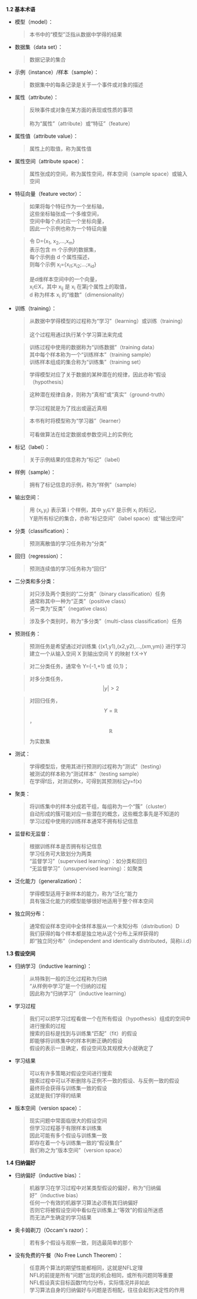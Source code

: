 **1.2 基本术语**  

* 模型（model）：  

	>本书中的“模型”泛指从数据中学得的结果  

* 数据集（data set）：  

	>数据记录的集合  

* 示例（instance）/样本（sample）：  

	>数据集中的每条记录是关于一个事件或对象的描述  
	
* 属性（attribute）：  
	
	>反映事件或对象在某方面的表现或性质的事项  
	<br>称为“属性”（attribute）或“特征”（feature）  

* 属性值（attribute value）：  
	
	>属性上的取值，称为属性值  

* 属性空间（attribute space）：  

	>属性张成的空间，称为属性空间，样本空间（sample space）或输入空间  
	
* 特征向量（feature vector）：  

	>如果将每个特征作为一个坐标轴，
	<br>这些坐标轴张成一个多维空间，
	<br>空间中每个点对应一个坐标向量，
	<br>因此一个示例也称为一个特征向量  

	>令 D={x<sub>1</sub>, x<sub>2</sub>,…,x<sub>m</sub>}
	<br>表示包含 m 个示例的数据集，
	<br>每个示例由 d 个属性描述，
	<br>则每个示例 x<sub>i</sub>={x<sub>i1</sub>;x<sub>i2</sub>;…;x<sub>id</sub>}  
	<br>是d维样本空间中的一个向量，
	<br>x<sub>i</sub>∈X，其中 x<sub>ij</sub> 是 x<sub>i</sub> 在第j个属性上的取值，
	<br> d 称为样本 x<sub>i</sub> 的“维数”（dimensionality）  

* 训练（training）：  

	>从数据中学得模型的过程称为“学习”（learning）或训练（training）  
	<br>这个过程用通过执行某个学习算法来完成
	
	>训练过程中使用的数据称为“训练数据”（training data）
	<br>其中每个样本称为一个“训练样本”（training sample）
	<br>训练样本组成的集合称为“训练集”（training set）
	
	>学得模型对应了关于数据的某种潜在的规律，因此亦称“假设（hypothesis）
	
	>这种潜在规律自身，则称为“真相”或“真实”（ground-truth）  
	<br>学习过程就是为了找出或逼近真相
	
	>本书有时将模型称为“学习器”（learner）  
	<br>可看做算法在给定数据或参数空间上的实例化
	
* 标记（label）：  

	>关于示例结果的信息称为“标记”（label）  
	
* 样例（sample）：  

	>拥有了标记信息的示例，称为“样例”（sample）  
	
* 输出空间：  

	>用 (x<sub>i</sub>,y<sub>i</sub>) 表示第 i 个样例，其中 y<sub>i</sub>∈Y 是示例 x<sub>i</sub> 的标记，
	<br>Y是所有标记的集合，亦称“标记空间”（label space）或“输出空间”  
	
* 分类（classification）：  

	>预测离散值的学习任务称为“分类”  
	
* 回归（regression）：  

	>预测连续值的学习任务称为“回归”  
	
* 二分类和多分类：  

	>对只涉及两个类别的“二分类”（binary classification）任务
	<br>通常称其中一种为“正类”（positive class）
	<br>另一类为“反类”（negative class）
	
	>涉及多个类别时，称为“多分类”（multi-class classification）任务  
	
* 预测任务：  
	
	>预测任务是希望通过对训练集 {(x1,y1),(x2,y2),...,(xm,ym)} 进行学习
	<br>建立一个从输入空间 X 到输出空间 Y 的映射 f:X→Y  

	>对二分类任务，通常令 Y={-1,+1} 或 {0,1}；
	
	>对多分类任务，
	$$
	|y|>2
	$$
	
	>对回归任务，$$Y=\mathbb{R}$$，$$\mathbb{R}$$为实数集  
	
* 测试：  

	>学得模型后，使用其进行预测的过程称为“测试”（testing）
	<br>被测试的样本称为“测试样本”（testing sample）
	<br>在学得f后，对测试例x，可得到其预测标记y=f(x)  
	
* 聚类：  

	>将训练集中的样本分成若干组，每组称为一个“簇”（cluster）
	<br>自动形成的簇可能对应一些潜在的概念，这些概念事先是不知道的
	<br>学习过程中使用的训练样本通常不拥有标记信息
	
* 监督和无监督：  

	>根据训练样本是否拥有标记信息
	<br>学习任务可大致划分为两类
	<br>“监督学习”（supervised learning）：如分类和回归
	<br>“无监督学习”（unsupervised learning）：如聚类
	
* 泛化能力（generalization）：  

	>学得模型适用于新样本的能力，称为“泛化”能力
	<br>具有强泛化能力的模型能够很好地适用于整个样本空间
	
* 独立同分布：  

	>通常假设样本空间中全体样本服从一个未知分布（distribution）D
	<br>我们获得的每个样本都是独立地从这个分布上采样获得的
	<br>即“独立同分布”（independent and identically distributed，简称i.i.d）
	
**1.3 假设空间**  

* 归纳学习（inductive learning）：

	>从特殊到一般的泛化过程称为归纳
	<br>“从样例中学习”是一个归纳的过程
	<br>因此称为“归纳学习”（inductive learning）
	
* 学习过程  

	>我们可以把学习过程看做一个在所有假设（hypothesis）组成的空间中进行搜索的过程
	<br>搜索的目标是找到与训练集“匹配”（fit）的假设
	<br>即能够将训练集中的样本判断正确的假设
	<br>假设的表示一旦确定，假设空间及其规模大小就确定了

* 学习结果  

	>可以有许多策略对假设空间进行搜索
	<br>搜索过程中可以不断删除与正例不一致的假设、与反例一致的假设
	<br>最终将会获得与训练集一致的假设
	<br>这就是我们学得的结果

* 版本空间（version space）：  

	>现实问题中常面临很大的假设空间
	<br>但学习过程基于有限样本训练集
	<br>因此可能有多个假设与训练集一致
	<br>即存在着一个与训练集一致的“假设集合”
	<br>我们称之为“版本空间”（version space）
	
**1.4 归纳偏好**  

* 归纳偏好（inductive bias）：  

	>机器学习在学习过程中对某类型假设的偏好，称为“归纳偏好”（inductive bias）
	<br>任何一个有效的机器学习算法必须有其归纳偏好
	<br>否则它将被假设空间中看似在训练集上“等效”的假设所迷惑
	<br>而无法产生确定的学习结果
	
* 奥卡姆剃刀（Occam's razor）：  

	>若有多个假设与观察一致，则选最简单的那个
	
* 没有免费的午餐（No Free Lunch Theorem）：  

	>任意两个算法的期望性能都相同，这就是NFL定理
	<br>NFL的前提是所有“问题”出现的机会相同，或所有问题同等重要
	<br>NFL假设真实目标函数f均匀分布，实际情况并非如此
	<br>学习算法自身的归纳偏好与问题是否相配，往往会起到决定性的作用
	
